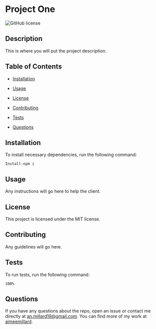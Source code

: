 # Project One
![GitHub license](https://img.shields.io/badge/license-MIT-blue.svg)

## Description

This is where you will put the project description.

## Table of Contents 

* [Installation](#installation)

* [Usage](#usage)

* [License](#license)

* [Contributing](#contributing)

* [Tests](#tests)

* [Questions](#questions)

## Installation

To install necessary dependencies, run the following command:

```
Install-npm i
```

## Usage

Any instructions will go here to help the client.

## License

This project is licensed under the MIT license.
  
## Contributing

Any guidelines will go here.

## Tests

To run tests, run the following command:

```
100%
```

## Questions

If you have any questions about the repo, open an issue or contact me directly at an.millard19@gmail.com. You can find more of my work at [aimeemillard](https://github.com/aimeemillard/).
